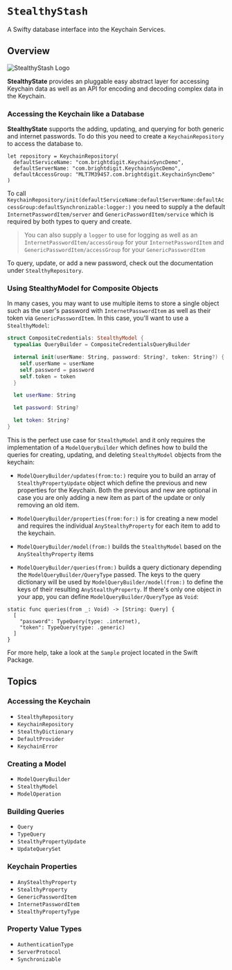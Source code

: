 # ``StealthyStash``

A Swifty database interface into the Keychain Services.

## Overview

![StealthyStash Logo](SleathlyStash-Icon@128px.png)

**StealthyState** provides an pluggable easy abstract layer for accessing Keychain data as well as an API for encoding and decoding complex data in the Keychain. 

### Accessing the Keychain like a Database

**StealthyState** supports the adding, updating, and querying for both generic and internet passwords. To do this you need to create a ``KeychainRepository`` to access the database to.

```
let repository = KeychainRepository(
  defaultServiceName: "com.brightdigit.KeychainSyncDemo",
  defaultServerName: "com.brightdigit.KeychainSyncDemo",
  defaultAccessGroup: "MLT7M394S7.com.brightdigit.KeychainSyncDemo"
)
```

To call ``KeychainRepository/init(defaultServiceName:defaultServerName:defaultAccessGroup:defaultSynchronizable:logger:)`` you need to supply a the default ``InternetPasswordItem/server`` and ``GenericPasswordItem/service`` which is required by both types to query and create.

> You can also supply a `logger` to use for logging as well as an ``InternetPasswordItem/accessGroup`` for your ``InternetPasswordItem`` and ``GenericPasswordItem/accessGroup`` for your ``GenericPasswordItem``

To query, update, or add a new password, check out the documentation under ``StealthyRepository``.

### Using StealthyModel for Composite Objects

In many cases, you may want to use multiple items to store a single object such as the user's password with ``InternetPasswordItem`` as well as their token via ``GenericPasswordItem``. In this case, you'll want to use a ``StealthyModel``:

```swift
struct CompositeCredentials: StealthyModel {
  typealias QueryBuilder = CompositeCredentialsQueryBuilder

  internal init(userName: String, password: String?, token: String?) {
    self.userName = userName
    self.password = password
    self.token = token
  }

  let userName: String

  let password: String?

  let token: String?
}
```

This is the perfect use case for ``StealthyModel`` and it only requires the implementation of a ``ModelQueryBuilder`` which defines how to build the queries for creating, updating, and deleting ``StealthyModel`` objects from the keychain:

* ``ModelQueryBuilder/updates(from:to:)`` require you to build an array of ``StealthyPropertyUpdate`` object which define the previous and new properties for the Keychain. Both the previous and new are optional in case you are only adding a new item as part of the update or only removing an old item.

* ``ModelQueryBuilder/properties(from:for:)`` is for creating a new model and requires the individual ``AnyStealthyProperty`` for each item to add to the keychain.

* ``ModelQueryBuilder/model(from:)`` builds the ``StealthyModel`` based on the ``AnyStealthyProperty`` items

* ``ModelQueryBuilder/queries(from:)`` builds a query dictionary depending the ``ModelQueryBuilder/QueryType`` passed. The keys to the query dictionary will be used by ``ModelQueryBuilder/model(from:)`` to define the keys of their resulting ``AnyStealthyProperty``. If there's only one object in your app, you can define ``ModelQueryBuilder/QueryType`` as `Void`:

```
static func queries(from _: Void) -> [String: Query] {
  [
    "password": TypeQuery(type: .internet),
    "token": TypeQuery(type: .generic)
  ]
}
```

For more help, take a look at the `Sample` project located in the Swift Package.

## Topics

### Accessing the Keychain

* ``StealthyRepository``
* ``KeychainRepository``
* ``StealthyDictionary``
* ``DefaultProvider``
* ``KeychainError``

### Creating a Model

* ``ModelQueryBuilder``
* ``StealthyModel``
* ``ModelOperation``

### Building Queries

* ``Query``
* ``TypeQuery``
* ``StealthyPropertyUpdate``
* ``UpdateQuerySet``

### Keychain Properties

* ``AnyStealthyProperty``
* ``StealthyProperty``
* ``GenericPasswordItem``
* ``InternetPasswordItem``
* ``StealthyPropertyType``

### Property Value Types

* ``AuthenticationType``
* ``ServerProtocol``
* ``Synchronizable``
